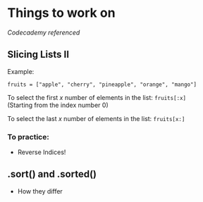 # Things to work on

*Codecademy referenced*

## Slicing Lists II

Example:

```
fruits = ["apple", "cherry", "pineapple", "orange", "mango"]
```

To select the first *x* number of elements in the list: `fruits[:x]`\
(Starting from the index number 0)

To select the last *x* number of elements in the list: `fruits[x:]`

### To practice:

- Reverse Indices!


## .sort() and .sorted()

- How they differ
